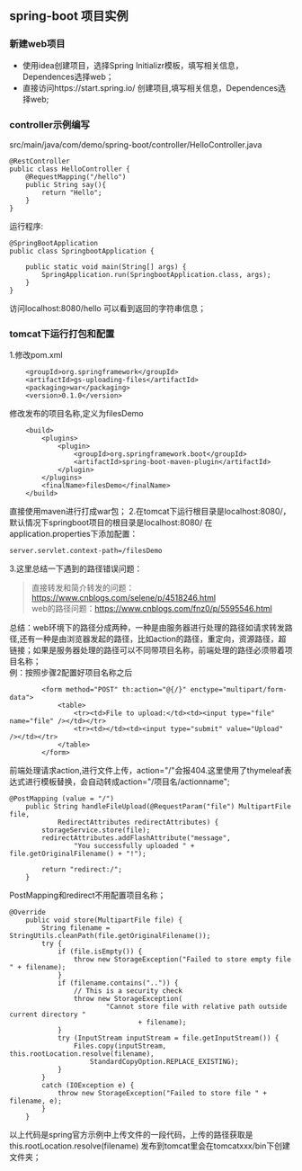 ## spring-boot 项目实例
### 新建web项目 
- 使用idea创建项目，选择Spring Initializr模板，填写相关信息，Dependences选择web；
- 直接访问https://start.spring.io/ 创建项目,填写相关信息，Dependences选择web;
### controller示例编写
src/main/java/com/demo/spring-boot/controller/HelloController.java
```
@RestController
public class HelloController {
    @RequestMapping("/hello")
    public String say(){
        return "Hello";
    }
}
```    
运行程序:  
```
@SpringBootApplication
public class SpringbootApplication {

    public static void main(String[] args) {
        SpringApplication.run(SpringbootApplication.class, args);
    }
}
```
访问localhost:8080/hello 可以看到返回的字符串信息；
### tomcat下运行打包和配置
1.修改pom.xml
```
    <groupId>org.springframework</groupId>
    <artifactId>gs-uploading-files</artifactId>
    <packaging>war</packaging>
    <version>0.1.0</version>
```
修改发布的项目名称,定义为filesDemo  
```
    <build>
        <plugins>
            <plugin>
                <groupId>org.springframework.boot</groupId>
                <artifactId>spring-boot-maven-plugin</artifactId>
            </plugin>
        </plugins>
        <finalName>filesDemo</finalName>
    </build>
```
直接使用maven进行打成war包；
2.在tomcat下运行根目录是localhost:8080/，默认情况下springboot项目的根目录是localhost:8080/ 在application.properties下添加配置：
```
server.servlet.context-path=/filesDemo
```
3.这里总结一下遇到的路径错误问题：      
> 直接转发和简介转发的问题： https://www.cnblogs.com/selene/p/4518246.html   
> web的路径问题：https://www.cnblogs.com/fnz0/p/5595546.html    
   
总结：web环境下的路径分成两种，一种是由服务器进行处理的路径如请求转发路径,还有一种是由浏览器发起的路径，比如action的路径，重定向，资源路径，超链接；如果是服务器处理的路径可以不同带项目名称，前端处理的路径必须带着项目名称；    
例：按照步骤2配置好项目名称之后       
```
		<form method="POST" th:action="@{/}" enctype="multipart/form-data">
			<table>
				<tr><td>File to upload:</td><td><input type="file" name="file" /></td></tr>
				<tr><td></td><td><input type="submit" value="Upload" /></td></tr>
			</table>
		</form>
```
前端处理请求action,进行文件上传，action="/"会报404.这里使用了thymeleaf表达式进行模板替换，会自动转成action="/项目名/actionname";   
```
@PostMapping (value = "/")
    public String handleFileUpload(@RequestParam("file") MultipartFile file,
            RedirectAttributes redirectAttributes) {
        storageService.store(file);
        redirectAttributes.addFlashAttribute("message",
                "You successfully uploaded " + file.getOriginalFilename() + "!");

        return "redirect:/";
    }
```
PostMapping和redirect不用配置项目名称；    
```
@Override
    public void store(MultipartFile file) {
        String filename = StringUtils.cleanPath(file.getOriginalFilename());
        try {
            if (file.isEmpty()) {
                throw new StorageException("Failed to store empty file " + filename);
            }
            if (filename.contains("..")) {
                // This is a security check
                throw new StorageException(
                        "Cannot store file with relative path outside current directory "
                                + filename);
            }
            try (InputStream inputStream = file.getInputStream()) {
                Files.copy(inputStream, this.rootLocation.resolve(filename),
                    StandardCopyOption.REPLACE_EXISTING);
            }
        }
        catch (IOException e) {
            throw new StorageException("Failed to store file " + filename, e);
        }
    }
```
以上代码是spring官方示例中上传文件的一段代码，上传的路径获取是this.rootLocation.resolve(filename) 发布到tomcat里会在tomcatxxx/bin下创建文件夹；




